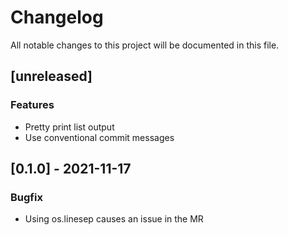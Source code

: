 # Changelog
All notable changes to this project will be documented in this file.

## [unreleased]

### Features

- Pretty print list output
- Use conventional commit messages

## [0.1.0] - 2021-11-17

### Bugfix

- Using os.linesep causes an issue in the MR

<!-- generated by git-cliff -->
